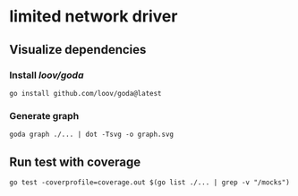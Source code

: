 # limited network driver

## Visualize dependencies

### Install *loov/goda*
```shell
go install github.com/loov/goda@latest
```
### Generate graph
```shell
goda graph ./... | dot -Tsvg -o graph.svg
```

## Run test with coverage

```shell
go test -coverprofile=coverage.out $(go list ./... | grep -v "/mocks")
```
